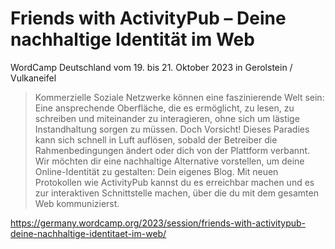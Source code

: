 # Friends with ActivityPub – Deine nachhaltige Identität im Web

WordCamp Deutschland vom 19. bis 21. Oktober 2023 in Gerolstein / Vulkaneifel

> Kommerzielle Soziale Netzwerke können eine faszinierende Welt sein: Eine ansprechende Oberfläche, die es ermöglicht, zu lesen, zu schreiben und miteinander zu interagieren, ohne sich um lästige Instandhaltung sorgen zu müssen. Doch Vorsicht! Dieses Paradies kann sich schnell in Luft auflösen, sobald der Betreiber die Rahmenbedingungen ändert oder dich von der Plattform verbannt. Wir möchten dir eine nachhaltige Alternative vorstellen, um deine Online-Identität zu gestalten: Dein eigenes Blog. Mit neuen Protokollen wie ActivityPub kannst du es erreichbar machen und es zur interaktiven Schnittstelle machen, über die du mit dem gesamten Web kommunizierst.

https://germany.wordcamp.org/2023/session/friends-with-activitypub-deine-nachhaltige-identitaet-im-web/